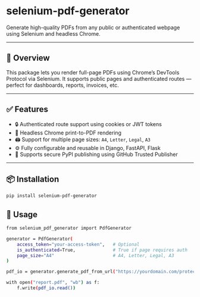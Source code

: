 # selenium-pdf-generator

Generate high-quality PDFs from any public or authenticated webpage using Selenium and headless Chrome.



---

## 🚀 Overview

This package lets you render full-page PDFs using Chrome’s DevTools Protocol via Selenium. It supports public pages and authenticated routes — perfect for dashboards, reports, invoices, etc.

---

## ✅ Features

- 🔒 Authenticated route support using cookies or JWT tokens
- 🧾 Headless Chrome print-to-PDF rendering
- 🖨️ Support for multiple page sizes: `A4`, `Letter`, `Legal`, `A3`
- ⚙️ Fully configurable and reusable in Django, FastAPI, Flask
- 🚀 Supports secure PyPI publishing using GitHub Trusted Publisher

---

## 📦 Installation

```bash
pip install selenium-pdf-generator

```
## 🧪 Usage
```bash
from selenium_pdf_generator import PdfGenerator

generator = PdfGenerator(
    access_token="your-access-token",   # Optional
    is_authenticated=True,              # True if page requires auth
    page_size="A4"                      # A4, Letter, Legal, A3
)

pdf_io = generator.generate_pdf_from_url("https://yourdomain.com/protected-page")

with open("report.pdf", "wb") as f:
    f.write(pdf_io.read())
```



